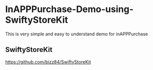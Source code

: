 # InAPPPurchase-Demo-using-SwiftyStoreKit
This is very simple and easy to understand demo for inAPPPurchase

## SwiftyStoreKit
https://github.com/bizz84/SwiftyStoreKit
